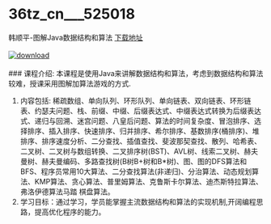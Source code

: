 # 36tz_cn___525018
韩顺平-图解Java数据结构和算法
[下载地址](http://www.36tz.cn/article/525018 "下载地址")
<br/></br>[![download](http://36tz.cn/muke_img/2019_06_1-9-300x166.png "下载地址")](http://www.36tz.cn/article/525018 "下载地址")
<br/></br>### 课程介绍:
本课程是使用Java来讲解数据结构和算法，考虑到数据结构和算法较难，授课采用图解加算法游戏的方式.
1) 内容包括: 稀疏数组、单向队列、环形队列、单向链表、双向链表、环形链表、约瑟夫问题、栈、前缀、中缀、后缀表达式、中缀表达式转换为后缀表达式、递归与回溯、迷宫问题、八皇后问题、算法的时间复杂度、冒泡排序、选择排序、插入排序、快速排序、归并排序、希尔排序、基数排序(桶排序)、堆排序、排序速度分析、二分查找、插值查找、斐波那契查找、散列、哈希表、二叉树、二叉树与数组转换、二叉排序树(BST)、AVL树、线索二叉树、赫夫曼树、赫夫曼编码、多路查找树(B树B+树和B*树)、图、图的DFS算法和BFS、程序员常用10大算法、二分查找算法(非递归)、分治算法、动态规划算法、KMP算法、贪心算法、普里姆算法、克鲁斯卡尔算法、迪杰斯特拉算法、弗洛伊德算法马踏
棋盘算法。
2) 学习目标：通过学习，学员能掌握主流数据结构和算法的实现机制,开阔编程思路，提高优化程序的能力。


 
